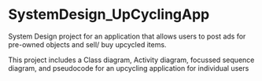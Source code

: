 # SystemDesign_UpCyclingApp
System Design project for an application that allows users to post ads for pre-owned objects and sell/ buy upcycled items.

This project includes a Class diagram, Activity diagram, focussed sequence diagram, and pseudocode for an upcycling application for individual users
